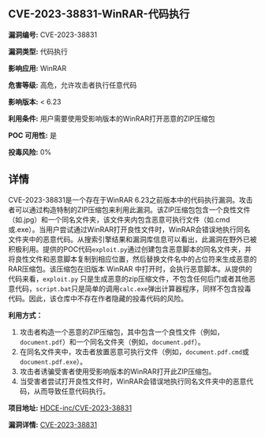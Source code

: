 ## CVE-2023-38831-WinRAR-代码执行

**漏洞编号:** CVE-2023-38831

**漏洞类型:** 代码执行

**影响应用:** WinRAR

**危害等级:** 高危，允许攻击者执行任意代码

**影响版本:** < 6.23

**利用条件:** 用户需要使用受影响版本的WinRAR打开恶意的ZIP压缩包

**POC 可用性:** 是

**投毒风险:** 0%

## 详情

CVE-2023-38831是一个存在于WinRAR 6.23之前版本中的代码执行漏洞。攻击者可以通过构造特制的ZIP压缩包来利用此漏洞。该ZIP压缩包包含一个良性文件（如.jpg）和一个同名文件夹，该文件夹内包含恶意可执行文件（如.cmd或.exe）。当用户尝试通过WinRAR打开良性文件时，WinRAR会错误地执行同名文件夹中的恶意代码。从搜索引擎结果和漏洞库信息可以看出，此漏洞在野外已被积极利用。提供的POC代码`exploit.py`通过创建包含恶意脚本的同名文件夹，并将良性文件和恶意脚本复制到相应位置，然后替换文件名中的占位符来生成恶意的RAR压缩包。该压缩包在旧版本 WinRAR 中打开时，会执行恶意脚本。从提供的代码来看，`exploit.py` 只是生成恶意的zip压缩文件，不包含任何后门或者其他恶意代码，`script.bat`只是简单的调用`calc.exe`弹出计算器程序，同样不包含投毒代码。因此，该仓库中不存在作者隐藏的投毒代码的风险。

**利用方式：**

1.  攻击者构造一个恶意的ZIP压缩包，其中包含一个良性文件（例如，`document.pdf`）和一个同名文件夹（例如，`document.pdf`）。
2.  在同名文件夹中，攻击者放置恶意可执行文件（例如，`document.pdf.cmd`或`document.pdf.exe`）。
3.  攻击者诱骗受害者使用受影响版本的WinRAR打开此ZIP压缩包。
4.  当受害者尝试打开良性文件时，WinRAR会错误地执行同名文件夹中的恶意代码，从而导致任意代码执行。

**项目地址:** [HDCE-inc/CVE-2023-38831](https://github.com/HDCE-inc/CVE-2023-38831)

**漏洞详情:** [CVE-2023-38831](https://nvd.nist.gov/vuln/detail/CVE-2023-38831)
